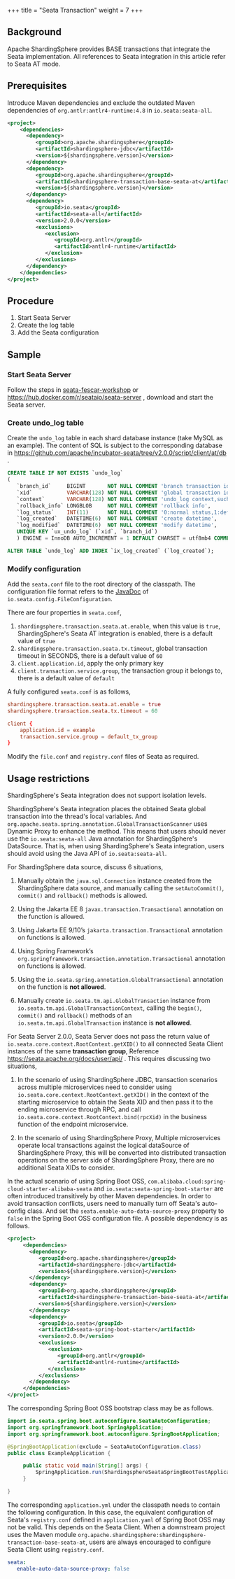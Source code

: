 +++
title = "Seata Transaction"
weight = 7
+++

## Background

Apache ShardingSphere provides BASE transactions that integrate the Seata implementation.
All references to Seata integration in this article refer to Seata AT mode.

## Prerequisites

Introduce Maven dependencies and exclude the outdated Maven dependencies of `org.antlr:antlr4-runtime:4.8` in `io.seata:seata-all`.

```xml
<project>
    <dependencies>
      <dependency>
         <groupId>org.apache.shardingsphere</groupId>
         <artifactId>shardingsphere-jdbc</artifactId>
         <version>${shardingsphere.version}</version>
      </dependency>
      <dependency>
         <groupId>org.apache.shardingsphere</groupId>
         <artifactId>shardingsphere-transaction-base-seata-at</artifactId>
         <version>${shardingsphere.version}</version>
      </dependency>
      <dependency>
         <groupId>io.seata</groupId>
         <artifactId>seata-all</artifactId>
         <version>2.0.0</version>
         <exclusions>
            <exclusion>
               <groupId>org.antlr</groupId>
               <artifactId>antlr4-runtime</artifactId>
            </exclusion>
         </exclusions>
      </dependency>
    </dependencies>
</project>
```

## Procedure

1. Start Seata Server
2. Create the log table
3. Add the Seata configuration

## Sample

### Start Seata Server

Follow the steps in [seata-fescar-workshop](https://github.com/seata/fescar-workshop) or https://hub.docker.com/r/seataio/seata-server ,
download and start the Seata server.

### Create undo_log table

Create the `undo_log` table in each shard database instance (take MySQL as an example).
The content of SQL is subject to the corresponding database in https://github.com/apache/incubator-seata/tree/v2.0.0/script/client/at/db .

```sql
CREATE TABLE IF NOT EXISTS `undo_log`
(
   `branch_id`     BIGINT       NOT NULL COMMENT 'branch transaction id',
   `xid`           VARCHAR(128) NOT NULL COMMENT 'global transaction id',
   `context`       VARCHAR(128) NOT NULL COMMENT 'undo_log context,such as serialization',
   `rollback_info` LONGBLOB     NOT NULL COMMENT 'rollback info',
   `log_status`    INT(11)      NOT NULL COMMENT '0:normal status,1:defense status',
   `log_created`   DATETIME(6)  NOT NULL COMMENT 'create datetime',
   `log_modified`  DATETIME(6)  NOT NULL COMMENT 'modify datetime',
   UNIQUE KEY `ux_undo_log` (`xid`, `branch_id`)
   ) ENGINE = InnoDB AUTO_INCREMENT = 1 DEFAULT CHARSET = utf8mb4 COMMENT ='AT transaction mode undo table';

ALTER TABLE `undo_log` ADD INDEX `ix_log_created` (`log_created`);
```

### Modify configuration

Add the `seata.conf` file to the root directory of the classpath.
The configuration file format refers to the [JavaDoc](https://github.com/apache/incubator-seata/blob/v2.0.0/config/seata-config-core/src/main/java/io/seata/config/FileConfiguration.java) of `io.seata.config.FileConfiguration`.

There are four properties in `seata.conf`,

1. `shardingsphere.transaction.seata.at.enable`, when this value is `true`, ShardingSphere's Seata AT integration is enabled, there is a default value of `true`
2. `shardingsphere.transaction.seata.tx.timeout`, global transaction timeout in SECONDS, there is a default value of `60`
3. `client.application.id`, apply the only primary key
4. `client.transaction.service.group`, the transaction group it belongs to, there is a default value of `default`

A fully configured `seata.conf` is as follows,

```conf
shardingsphere.transaction.seata.at.enable = true
shardingsphere.transaction.seata.tx.timeout = 60

client {
    application.id = example
    transaction.service.group = default_tx_group
}
```

Modify the `file.conf` and `registry.conf` files of Seata as required.

## Usage restrictions

ShardingSphere's Seata integration does not support isolation levels.

ShardingSphere's Seata integration places the obtained Seata global transaction into the thread's local variables.
And `org.apache.seata.spring.annotation.GlobalTransactionScanner` uses Dynamic Proxy to enhance the method.
This means that users should never use the `io.seata:seata-all` Java annotation for ShardingSphere's DataSource.
That is, when using ShardingSphere's Seata integration, users should avoid using the Java API of `io.seata:seata-all`.

For ShardingSphere data source, discuss 6 situations,

1. Manually obtain the `java.sql.Connection` instance created from the ShardingSphere data source,
   and manually calling the `setAutoCommit()`, `commit()` and `rollback()` methods is allowed.

2. Using the Jakarta EE 8 `javax.transaction.Transactional` annotation on the function is allowed.

3. Using Jakarta EE 9/10’s `jakarta.transaction.Transactional` annotation on functions is allowed.

4. Using Spring Framework’s `org.springframework.transaction.annotation.Transactional` annotation on functions is allowed.

5. Using the `io.seata.spring.annotation.GlobalTransactional` annotation on the function is **not allowed**.

6. Manually create `io.seata.tm.api.GlobalTransaction` instance from `io.seata.tm.api.GlobalTransactionContext`,
calling the `begin()`, `commit()` and `rollback()` methods of an `io.seata.tm.api.GlobalTransaction` instance is **not allowed**.

For Seata Server 2.0.0,
Seata Server does not pass the return value of `io.seata.core.context.RootContext.getXID()` to all connected Seata Client instances of the same **transaction group**,
Reference https://seata.apache.org/docs/user/api/ .
This requires discussing two situations,

1. In the scenario of using ShardingSphere JDBC,
   transaction scenarios across multiple microservices need to consider using `io.seata.core.context.RootContext.getXID()` in the context of the starting microservice to obtain the Seata XID and then pass it to the ending microservice through RPC,
   and call `io.seata.core.context.RootContext.bind(rpcXid)` in the business function of the endpoint microservice.

2. In the scenario of using ShardingSphere Proxy,
   Multiple microservices operate local transactions against the logical dataSource of ShardingSphere Proxy,
   this will be converted into distributed transaction operations on the server side of ShardingSphere Proxy,
   there are no additional Seata XIDs to consider.

In the actual scenario of using Spring Boot OSS,
`com.alibaba.cloud:spring-cloud-starter-alibaba-seata` and `io.seata:seata-spring-boot-starter` are often introduced transitively by other Maven dependencies.
In order to avoid transaction conflicts, users need to manually turn off Seata's auto-config class.
And set the `seata.enable-auto-data-source-proxy` property to `false` in the Spring Boot OSS configuration file. 
A possible dependency is as follows.

```xml
<project>
     <dependencies>
       <dependency>
          <groupId>org.apache.shardingsphere</groupId>
          <artifactId>shardingsphere-jdbc</artifactId>
          <version>${shardingsphere.version}</version>
       </dependency>
       <dependency>
          <groupId>org.apache.shardingsphere</groupId>
          <artifactId>shardingsphere-transaction-base-seata-at</artifactId>
          <version>${shardingsphere.version}</version>
       </dependency>
       <dependency>
          <groupId>io.seata</groupId>
          <artifactId>seata-spring-boot-starter</artifactId>
          <version>2.0.0</version>
          <exclusions>
             <exclusion>
                <groupId>org.antlr</groupId>
                <artifactId>antlr4-runtime</artifactId>
             </exclusion>
          </exclusions>
       </dependency>
     </dependencies>
</project>
```

The corresponding Spring Boot OSS bootstrap class may be as follows.

```java
import io.seata.spring.boot.autoconfigure.SeataAutoConfiguration;
import org.springframework.boot.SpringApplication;
import org.springframework.boot.autoconfigure.SpringBootApplication;

@SpringBootApplication(exclude = SeataAutoConfiguration.class)
public class ExampleApplication {

     public static void main(String[] args) {
         SpringApplication.run(ShardingsphereSeataSpringBootTestApplication.class, args);
     }

}
```

The corresponding `application.yml` under the classpath needs to contain the following configuration.
In this case, the equivalent configuration of Seata's `registry.conf` defined in `application.yaml` of Spring Boot OSS may not be valid.
This depends on the Seata Client.
When a downstream project uses the Maven module `org.apache.shardingsphere:shardingsphere-transaction-base-seata-at`,
users are always encouraged to configure Seata Client using `registry.conf`.

```yaml
seata:
   enable-auto-data-source-proxy: false
```
